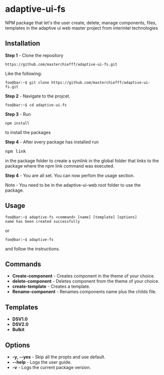 # adaptive-ui-fs
NPM package that let's the user create, delete, manage  components, files, templates in the adaptive ui web master project from interintel technologies 

## Installation
**Step 1** - Clone the repository  <pre>`https://github.com/masterchiefff/adaptive-ui-fs.git`</pre> Like the following:
``` console 
foo@bar:~$ git clone https://github.com/masterchiefff/adaptive-ui-fs.git
```

**Step 2** - Navigate to the projcet.
``` console 
foo@bar:~$ cd adaptive-ui-fs
```

**Step 3** - Run <pre>`npm install`</pre> to install the packages

**Step 4** - After every package has installed run <pre>npm link</pre> in the package folder to create a symlink in the global folder that links to the package where the npm link command was executed.

**Step 4** - You are all set. You can now perfom the usage section. 

Note - You need to be in the adaptive-ui-web root folder to use the package.


## Usage
```console
foo@bar:~$ adaptive-fs <command> [name] [template] [options]
name has been created successfully
```
or

```console
foo@bar:~$ adaptive-fs 
```
and follow the instructions.


## Commands
- **Create-component** - Creates component in the theme of your choice.
- **delete-component** - Deletes component from the theme of your choice.
- **create-template**  - Creates a template.
- **Rename-component** - Renames components name plus the childs file.

## Templates
- **DSV1.0**
- **DSV2.0**
- **Bulkit**

## Options
- **-y, --yes** - Skip all the propts and use default.
- **--help**    - Logs the user guide.
- **-v**        - Logs the current package version.